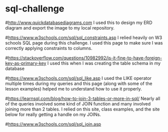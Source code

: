 # sql-challenge

#http://www.quickdatabasediagrams.com
I used this to design my ERD diagram and export the image to my local repository.

#https://www.w3schools.com/sql/sql_constraints.asp
I relied heavily on W3 schools SQL page during this challenge.  I used this page to make sure I was correctly applying constraints to columns.

#https://stackoverflow.com/questions/10982992/is-it-fine-to-have-foreign-key-as-primary-key
I used this when I was creating the table schema in my database

#https://www.w3schools.com/sql/sql_like.asp
I used the LIKE operator multiple times during my queries and this page (along with some of the lesson examples) helped me to understand how to use it properly.

#https://learnsql.com/blog/how-to-join-3-tables-or-more-in-sql/
Nearly all of the queries involved some kind of JOIN function and many involved joining more than 2 tables.  I relied on this site, class examples, and the site below for really getting a handle on my JOINs.

#https://www.w3schools.com/sql/sql_join.asp